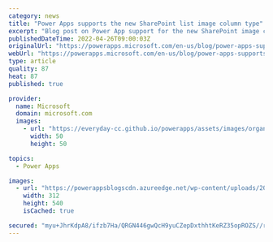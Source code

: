 ```yaml
---
category: news
title: "Power Apps supports the new SharePoint list image column type"
excerpt: "Blog post on Power App support for the new SharePoint image column type"
publishedDateTime: 2022-04-26T09:00:03Z
originalUrl: "https://powerapps.microsoft.com/en-us/blog/power-apps-supports-the-new-sharepoint-list-image-column-type/"
webUrl: "https://powerapps.microsoft.com/en-us/blog/power-apps-supports-the-new-sharepoint-list-image-column-type/"
type: article
quality: 87
heat: 87
published: true

provider:
  name: Microsoft
  domain: microsoft.com
  images:
    - url: "https://everyday-cc.github.io/powerapps/assets/images/organizations/microsoft.com-50x50.jpg"
      width: 50
      height: 50

topics:
  - Power Apps

images:
  - url: "https://powerappsblogscdn.azureedge.net/wp-content/uploads/2021/05/Add-Field-Item-Photo.png"
    width: 312
    height: 540
    isCached: true

secured: "myu+JhrKdpA8/ifzb7Ha/QRGN446gwQcH9yuCZepDxthhtKeRZ35opROZS//rn35hDqrXUL30p/lhUlecvy2PtFSBDNI9CcIeImWQZoyo/mOoqS2frhN/+iebTO/2p8Jzu7NmJ7/VAT/3q+2ntx/XW+crGqpj+em8sdZ3R0ZzY4Z869c5TPDscrjDhnk7F8fN0LT/nSUzK5e/6sHWILKFOxZ7qRa8NbcQOlIYLjbHVFrzdbt0UtxoRV3F81zHViNKZi6bzUsn7bJB2caoENrluHMdL5H+KXRxi1cgHrJaaAA1kUWab4/frh6tdrJzEDP78803PgSzfrna5+2nomtfIbOULTYY+xZDTMo8NP7ixQ=;HpUwkWuObc3KMSH6JR+HCA=="
---
```


